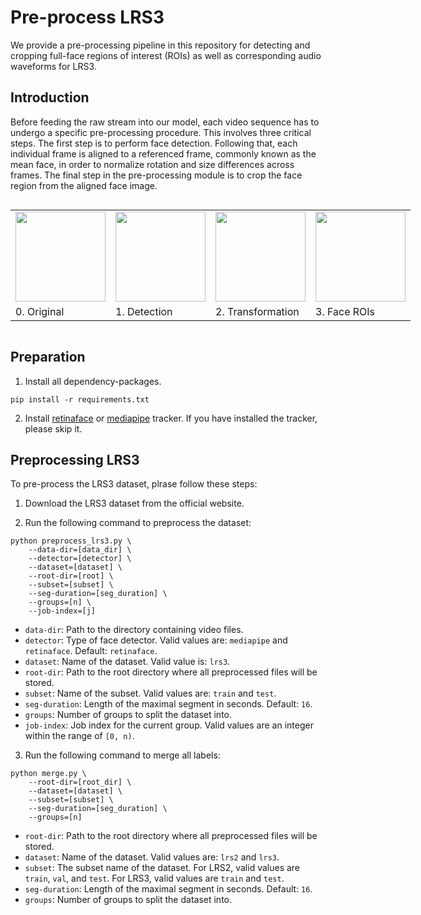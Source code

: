 
# Pre-process LRS3

We provide a pre-processing pipeline in this repository for detecting and cropping full-face regions of interest (ROIs) as well as corresponding audio waveforms for LRS3.

## Introduction

Before feeding the raw stream into our model, each video sequence has to undergo a specific pre-processing procedure. This involves three critical steps. The first step is to perform face detection. Following that, each individual frame is aligned to a referenced frame, commonly known as the mean face, in order to normalize rotation and size differences across frames. The final step in the pre-processing module is to crop the face region from the aligned face image.

<div align="center">

<table style="display: inline-table;">
<tr><td><img src="https://download.pytorch.org/torchaudio/doc-assets/avsr/original.gif", width="144"></td><td><img src="https://download.pytorch.org/torchaudio/doc-assets/avsr/detected.gif" width="144"></td><td><img src="https://download.pytorch.org/torchaudio/doc-assets/avsr/transformed.gif" width="144"></td><td><img src="https://download.pytorch.org/torchaudio/doc-assets/avsr/cropped.gif" width="144"></td></tr>
<tr><td>0. Original</td> <td>1. Detection</td> <td>2. Transformation</td> <td>3. Face ROIs</td> </tr>
</table>
</div>

## Preparation

1. Install all dependency-packages.

```Shell
pip install -r requirements.txt
```

2. Install [retinaface](./tools) or [mediapipe](https://pypi.org/project/mediapipe/) tracker. If you have installed the tracker, please skip it.

## Preprocessing LRS3

To pre-process the LRS3 dataset, plrase follow these steps:

1. Download the LRS3 dataset from the official website.

2. Run the following command to preprocess the dataset:

```Shell
python preprocess_lrs3.py \
    --data-dir=[data_dir] \
    --detector=[detector] \
    --dataset=[dataset] \
    --root-dir=[root] \
    --subset=[subset] \
    --seg-duration=[seg_duration] \
    --groups=[n] \
    --job-index=[j]
```

- `data-dir`: Path to the directory containing video files.
- `detector`: Type of face detector. Valid values are: `mediapipe` and `retinaface`. Default: `retinaface`.
- `dataset`: Name of the dataset. Valid value is: `lrs3`.
- `root-dir`: Path to the root directory where all preprocessed files will be stored.
- `subset`: Name of the subset. Valid values are: `train` and `test`.
- `seg-duration`: Length of the maximal segment in seconds. Default: `16`.
- `groups`: Number of groups to split the dataset into.
- `job-index`: Job index for the current group. Valid values are an integer within the range of `[0, n)`.

3. Run the following command to merge all labels:

```Shell
python merge.py \
    --root-dir=[root_dir] \
    --dataset=[dataset] \
    --subset=[subset] \
    --seg-duration=[seg_duration] \
    --groups=[n]
```

- `root-dir`: Path to the root directory where all preprocessed files will be stored.
- `dataset`: Name of the dataset. Valid values are: `lrs2` and `lrs3`.
- `subset`: The subset name of the dataset. For LRS2, valid values are `train`, `val`, and `test`. For LRS3, valid values are `train` and `test`.
- `seg-duration`: Length of the maximal segment in seconds. Default: `16`.
- `groups`: Number of groups to split the dataset into.
